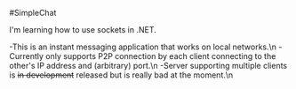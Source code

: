 #SimpleChat

I'm learning how to use sockets in .NET. 

-This is an instant messaging application that works on local networks.\n
-Currently only supports P2P connection by each client connecting to the other's IP address and (arbitrary) port.\n
-Server supporting multiple clients is ~~in development~~ released but is really bad at the moment.\n

